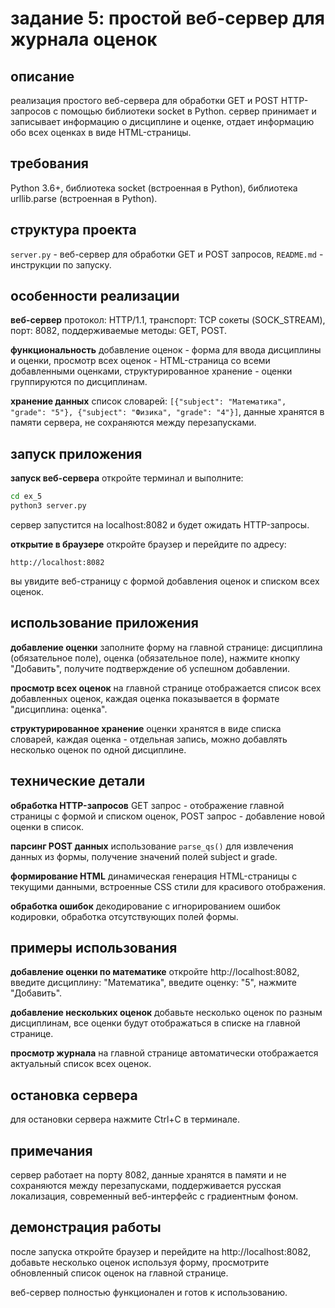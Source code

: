 # задание 5: простой веб-сервер для журнала оценок

## описание
реализация простого веб-сервера для обработки GET и POST HTTP-запросов с помощью библиотеки socket в Python. сервер принимает и записывает информацию о дисциплине и оценке, отдает информацию обо всех оценках в виде HTML-страницы.

## требования
Python 3.6+, библиотека socket (встроенная в Python), библиотека urllib.parse (встроенная в Python).

## структура проекта
`server.py` - веб-сервер для обработки GET и POST запросов, `README.md` - инструкции по запуску.

## особенности реализации

**веб-сервер**
протокол: HTTP/1.1, транспорт: TCP сокеты (SOCK_STREAM), порт: 8082, поддерживаемые методы: GET, POST.

**функциональность**
добавление оценок - форма для ввода дисциплины и оценки, просмотр всех оценок - HTML-страница со всеми добавленными оценками, структурированное хранение - оценки группируются по дисциплинам.

**хранение данных**
список словарей: `[{"subject": "Математика", "grade": "5"}, {"subject": "Физика", "grade": "4"}]`, данные хранятся в памяти сервера, не сохраняются между перезапусками.

## запуск приложения

**запуск веб-сервера**
откройте терминал и выполните:
```bash
cd ex_5
python3 server.py
```

сервер запустится на localhost:8082 и будет ожидать HTTP-запросы.

**открытие в браузере**
откройте браузер и перейдите по адресу:
```
http://localhost:8082
```

вы увидите веб-страницу с формой добавления оценок и списком всех оценок.

## использование приложения

**добавление оценки**
заполните форму на главной странице: дисциплина (обязательное поле), оценка (обязательное поле), нажмите кнопку "Добавить", получите подтверждение об успешном добавлении.

**просмотр всех оценок**
на главной странице отображается список всех добавленных оценок, каждая оценка показывается в формате "дисциплина: оценка".

**структурированное хранение**
оценки хранятся в виде списка словарей, каждая оценка - отдельная запись, можно добавлять несколько оценок по одной дисциплине.

## технические детали

**обработка HTTP-запросов**
GET запрос - отображение главной страницы с формой и списком оценок, POST запрос - добавление новой оценки в список.

**парсинг POST данных**
использование `parse_qs()` для извлечения данных из формы, получение значений полей subject и grade.

**формирование HTML**
динамическая генерация HTML-страницы с текущими данными, встроенные CSS стили для красивого отображения.

**обработка ошибок**
декодирование с игнорированием ошибок кодировки, обработка отсутствующих полей формы.

## примеры использования

**добавление оценки по математике**
откройте http://localhost:8082, введите дисциплину: "Математика", введите оценку: "5", нажмите "Добавить".

**добавление нескольких оценок**
добавьте несколько оценок по разным дисциплинам, все оценки будут отображаться в списке на главной странице.

**просмотр журнала**
на главной странице автоматически отображается актуальный список всех оценок.

## остановка сервера
для остановки сервера нажмите Ctrl+C в терминале.

## примечания
сервер работает на порту 8082, данные хранятся в памяти и не сохраняются между перезапусками, поддерживается русская локализация, современный веб-интерфейс с градиентным фоном.

## демонстрация работы

после запуска откройте браузер и перейдите на http://localhost:8082, добавьте несколько оценок используя форму, просмотрите обновленный список оценок на главной странице.

веб-сервер полностью функционален и готов к использованию.